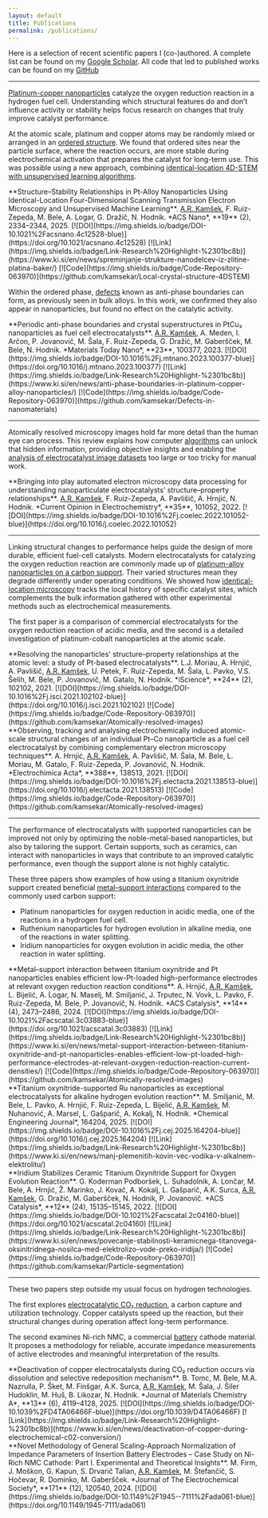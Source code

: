 ```yaml
---
layout: default
title: Publications
permalink: /publications/
---
```


Here is a selection of recent scientific papers I (co-)authored. A complete list can be found on my [Google Scholar](https://scholar.google.com/citations?user=lhbwej0AAAAJ). All code that led to published works can be found on my [GitHub](https://github.com/kamsekar)

---

<u>Platinum-copper nanoparticles</u> catalyze the oxygen reduction reaction in a hydrogen fuel cell. Understanding which structural features do and don’t influence activity or stability helps focus research on changes that truly improve catalyst performance. 

At the atomic scale, platinum and copper atoms may be randomly mixed or arranged in an <u>ordered structure</u>. We found that ordered sites near the particle surface, where the reaction occurs, are more stable during electrochemical activation that prepares the catalyst for long-term use. This was possible using a new approach, combining <u>identical-location 4D-STEM with unsupervised learning algorithms</u>.

<section class="reference">
**Structure–Stability Relationships in Pt-Alloy Nanoparticles Using Identical-Location Four-Dimensional Scanning Transmission Electron Microscopy and Unsupervised Machine Learning**. 
<u>A.R. Kamšek</u>, F. Ruiz-Zepeda, M. Bele, A. Logar, G. Dražič, N. Hodnik. *ACS Nano*, **19** (2), 2334–2344, 2025.
  [![DOI](https://img.shields.io/badge/DOI-10.1021%2Facsnano.4c12528-blue)](https://doi.org/10.1021/acsnano.4c12528) [![Link](https://img.shields.io/badge/Link-Research%20Highlight-%2301bc8b)](https://www.ki.si/en/news/spreminjanje-strukture-nanodelcev-iz-zlitine-platina-baker/) [![Code](https://img.shields.io/badge/Code-Repository-063970)](https://github.com/kamsekar/Local-crystal-structure-4DSTEM)
</section>

Within the ordered phase, <u>defects</u> known as anti-phase boundaries can form, as previously seen in bulk alloys. In this work, we confirmed they also appear in nanoparticles, but found no effect on the catalytic activity.

<section class="reference">
**Periodic anti-phase boundaries and crystal superstructures in PtCu₃ nanoparticles as fuel cell electrocatalysts**. 
<u>A.R. Kamšek</u>, A. Meden, I. Arčon, P. Jovanovič, M. Šala, F. Ruiz-Zepeda, G. Dražić, M. Gaberšček, M. Bele, N. Hodnik. *Materials Today Nano*, **23**, 100377, 2023.
  [![DOI](https://img.shields.io/badge/DOI-10.1016%2Fj.mtnano.2023.100377-blue)](https://doi.org/10.1016/j.mtnano.2023.100377) [![Link](https://img.shields.io/badge/Link-Research%20Highlight-%2301bc8b)](https://www.ki.si/en/news/anti-phase-boundaries-in-platinum-copper-alloy-nanoparticles/) [![Code](https://img.shields.io/badge/Code-Repository-063970)](https://github.com/kamsekar/Defects-in-nanomaterials)
</section>

---

Atomically resolved microscopy images hold far more detail than the human eye can process. This review explains how computer <u>algorithms</u> can unlock that hidden information, providing objective insights and enabling the <u>analysis of electrocatalyst image datasets</u> too large or too tricky for manual work.

<section class="reference">
**Bringing into play automated electron microscopy data processing for understanding nanoparticulate electrocatalysts’ structure–property relationships**.
  <u>A.R. Kamšek</u>, F. Ruiz-Zepeda, A. Pavlišič, A. Hrnjić, N. Hodnik. *Current Opinion in Electrochemistry*, **35**, 101052, 2022.
  [![DOI](https://img.shields.io/badge/DOI-10.1016%2Fj.coelec.2022.101052-blue)](https://doi.org/10.1016/j.coelec.2022.101052)
</section>

---

Linking structural changes to performance helps guide the design of more durable, efficient fuel-cell catalysts. Modern electrocatalysts for catalyzing the oxygen reduction reaction are commonly made up of <u>platinum-alloy nanoparticles on a carbon support</u>. Their varied structures mean they degrade differently under operating conditions. We showed how <u>identical-location microscopy</u> tracks the local history of specific catalyst sites, which complements the bulk information gathered with other experimental methods such as electrochemical measurements. 

The first paper is a comparison of commercial electrocatalysts for the oxygen reduction reaction of acidic media, and the second is a detailed investigation of platinum-cobalt nanoparticles at the atomic scale. 

<section class="reference">
**Resolving the nanoparticles' structure–property relationships at the atomic level: a study of Pt-based electrocatalysts**. 
  L.J. Moriau, A. Hrnjić, A. Pavlišič, <u>A.R. Kamšek</u>, U. Petek, F. Ruiz-Zepeda, M. Šala, L. Pavko, V.S. Šelih, M. Bele, P. Jovanovič, M. Gatalo, N. Hodnik. *iScience*, **24** (2), 102102, 2021.
  [![DOI](https://img.shields.io/badge/DOI-10.1016%2Fj.isci.2021.102102-blue)](https://doi.org/10.1016/j.isci.2021.102102) [![Code](https://img.shields.io/badge/Code-Repository-063970)](https://github.com/kamsekar/Atomically-resolved-images)
</section>

<section class="reference">
**Observing, tracking and analysing electrochemically induced atomic-scale structural changes of an individual Pt–Co nanoparticle as a fuel cell electrocatalyst by combining complementary electron microscopy techniques**. 
  A. Hrnjić, <u>A.R. Kamšek</u>, A. Pavlišič, M. Šala, M. Bele, L. Moriau, M. Gatalo, F. Ruiz-Zepeda, P. Jovanovič, N. Hodnik. *Electrochimica Acta*, **388**, 138513, 2021.
  [![DOI](https://img.shields.io/badge/DOI-10.1016%2Fj.electacta.2021.138513-blue)](https://doi.org/10.1016/j.electacta.2021.138513) [![Code](https://img.shields.io/badge/Code-Repository-063970)](https://github.com/kamsekar/Atomically-resolved-images)
</section>

---

The performance of electrocatalysts with supported nanoparticles can be improved not only by optimizing the noble-metal-based nanoparticles, but also by tailoring the support. Certain supports, such as ceramics, can interact with nanoparticles in ways that contribute to an improved catalytic performance, even though the support alone is not highly catalytic.

These three papers show examples of how using a titanium oxynitride support created beneficial <u>metal–support interactions</u> compared to the commonly used carbon support:
 - Platinum nanoparticles for oxygen reduction in acidic media, one of the reactions in a hydrogen fuel cell.
 - Ruthenium nanoparticles for hydrogen evolution in alkaline media, one of the reactions in water splitting.
 - Iridium nanoparticles for oxygen evolution in acidic media, the other reaction in water splitting.

<section class="reference">
**Metal–support interaction between titanium oxynitride and Pt nanoparticles enables efficient low-Pt-loaded high-performance electrodes at relevant oxygen reduction reaction conditions**. 
  A. Hrnjić, <u>A.R. Kamšek</u>, L. Bijelić, A. Logar, N. Maselj, M. Smiljanić, J. Trputec, N. Vovk, L. Pavko, F. Ruiz-Zepeda, M. Bele, P. Jovanovič, N. Hodnik. *ACS Catalysis*, **14** (4), 2473–2486, 2024.
  [![DOI](https://img.shields.io/badge/DOI-10.1021%2Facscatal.3c03883-blue)](https://doi.org/10.1021/acscatal.3c03883) [![Link](https://img.shields.io/badge/Link-Research%20Highlight-%2301bc8b)](https://www.ki.si/en/news/metal-support-interaction-between-titanium-oxynitride-and-pt-nanoparticles-enables-efficient-low-pt-loaded-high-performance-electrodes-at-relevant-oxygen-reduction-reaction-current-densities/) [![Code](https://img.shields.io/badge/Code-Repository-063970)](https://github.com/kamsekar/Atomically-resolved-images)
</section>

<section class="reference">
**Titanium oxynitride-supported Ru nanoparticles as exceptional electrocatalysts for alkaline hydrogen evolution reaction**. 
  M. Smiljanić, M. Bele, L. Pavko, A. Hrnjić, F. Ruiz-Zepeda, L. Bijelić, <u>A.R. Kamšek</u>, M. Nuhanović, A. Marsel, L. Gašparič, A. Kokalj, N. Hodnik. *Chemical Engineering Journal*, 164204, 2025.
  [![DOI](https://img.shields.io/badge/DOI-10.1016%2Fj.cej.2025.164204-blue)](https://doi.org/10.1016/j.cej.2025.164204) [![Link](https://img.shields.io/badge/Link-Research%20Highlight-%2301bc8b)](https://www.ki.si/en/news/manj-plemenitih-kovin-vec-vodika-v-alkalnem-elektrolitu/)
</section>

<section class="reference">
**Iridium Stabilizes Ceramic Titanium Oxynitride Support for Oxygen Evolution Reaction**. 
  G. Koderman Podboršek, L. Suhadolnik, A. Lončar, M. Bele, A. Hrnjić, Ž. Marinko, J. Kovač, A. Kokalj, L. Gašparič, A.K. Surca, <u>A.R. Kamšek</u>, G. Dražić, M. Gaberšček, N. Hodnik, P. Jovanovič. *ACS Catalysis*, **12** (24), 15135–15145, 2022.
  [![DOI](https://img.shields.io/badge/DOI-10.1021%2Facscatal.2c04160-blue)](https://doi.org/10.1021/acscatal.2c04160) [![Link](https://img.shields.io/badge/Link-Research%20Highlight-%2301bc8b)](https://www.ki.si/en/news/povecanje-stabilnosti-keramicnega-titanovega-oksinitridnega-nosilca-med-elektrolizo-vode-preko-iridija/)  [![Code](https://img.shields.io/badge/Code-Repository-063970)](https://github.com/kamsekar/Particle-segmentation)
</section>

---

These two papers step outside my usual focus on hydrogen technologies.

The first explores <u>electrocatalytic CO₂ reduction</u>, a carbon capture and utilization technology. Copper catalysts speed up the reaction, but their structural changes during operation affect long-term performance.

The second examines Ni-rich NMC, a commercial <u>battery</u> cathode material. It proposes a methodology for reliable, accurate impedance measurements of active electrodes and meaningful interpretation of the results.

<section class="reference">
**Deactivation of copper electrocatalysts during CO₂ reduction occurs via dissolution and selective redeposition mechanism**.
  B. Tomc, M. Bele, M.A. Nazrulla, P. Šket, M. Finšgar, A.K. Surca, <u>A.R. Kamšek</u>, M. Šala, J. Šiler Hudoklin, M. Huš, B. Likozar, N. Hodnik. *Journal of Materials Chemistry A*, **13** (6), 4119–4128, 2025.
  [![DOI](https://img.shields.io/badge/DOI-10.1039%2FD4TA06466F-blue)](https://doi.org/10.1039/D4TA06466F) [![Link](https://img.shields.io/badge/Link-Research%20Highlight-%2301bc8b)](https://www.ki.si/en/news/deactivation-of-copper-during-electrochemical-c02-conversion/)
</section>

<section class="reference">
**Novel Methodology of General Scaling-Approach Normalization of Impedance Parameters of Insertion Battery Electrodes – Case Study on Ni-Rich NMC Cathode: Part I. Experimental and Theoretical Insights**.
  M. Firm, J. Moškon, G. Kapun, S. Drvarič Talian, <u>A.R. Kamšek</u>, M. Štefančič, S. Hočevar, R. Dominko, M. Gaberšček. *Journal of The Electrochemical Society*, **171** (12), 120540, 2024.
  [![DOI](https://img.shields.io/badge/DOI-10.1149%2F1945--7111%2Fada061-blue)](https://doi.org/10.1149/1945-7111/ada061)
</section>
